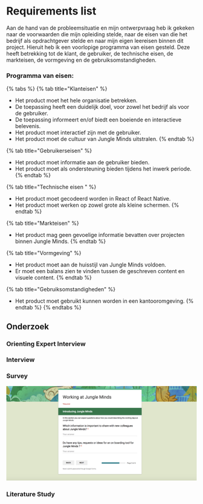 # Requirements list

Aan de hand van de probleemsituatie en mijn ontwerpvraag heb ik gekeken naar de voorwaarden die mijn opleiding stelde, naar de eisen van die het bedrijf als opdrachtgever stelde en naar mijn eigen leereisen binnen dit project. Hieruit heb ik een voorlopige programma van eisen gesteld. Deze heeft betrekking tot de klant, de gebruiker, de technische eisen, de markteisen, de vormgeving en de gebruiksomstandigheden. 

### Programma van eisen: 

{% tabs %}
{% tab title="Klanteisen" %}
* Het product moet het hele organisatie betrekken. 
* De toepassing heeft een duidelijk doel, voor zowel het bedrijf als voor de gebruiker. 
* De toepassing informeert en/of biedt een boeiende en interactieve belevenis. 
* Het product moet interactief zijn met de gebruiker. 
* Het product moet de cultuur van Jungle Minds uitstralen. 
{% endtab %}

{% tab title="Gebruikerseisen" %}
* Het product moet informatie aan de gebruiker bieden. 
* Het product moet als ondersteuning bieden tijdens het inwerk periode.
{% endtab %}

{% tab title="Technische eisen " %}
* Het product moet gecodeerd worden in React of React Native. 
* Het product moet werken op zowel grote als kleine schermen. 
{% endtab %}

{% tab title="Markteisen" %}
* Het product mag geen gevoelige informatie bevatten over projecten binnen Jungle Minds.
{% endtab %}

{% tab title="Vormgeving" %}
* Het product moet aan de huisstijl van Jungle Minds voldoen. 
* Er moet een balans zien te vinden tussen de geschreven content en visuele content. 
{% endtab %}

{% tab title="Gebruiksomstandigheden" %}
* Het product moet gebruikt kunnen worden in een kantooromgeving.
{% endtab %}
{% endtabs %}

## Onderzoek

### Orienting Expert Interview

### Interview

### Survey

![](../.gitbook/assets/screen-shot-2018-04-02-at-19.42.19%20%282%29.png)

### Literature Study

